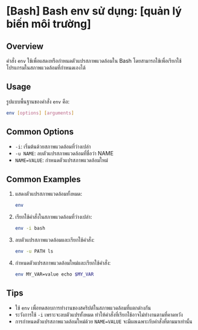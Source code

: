 # [Bash] Bash env sử dụng: [quản lý biến môi trường]

## Overview
คำสั่ง `env` ใช้เพื่อแสดงหรือกำหนดตัวแปรสภาพแวดล้อมใน Bash โดยสามารถใช้เพื่อเรียกใช้โปรแกรมในสภาพแวดล้อมที่กำหนดเองได้

## Usage
รูปแบบพื้นฐานของคำสั่ง `env` คือ:

```bash
env [options] [arguments]
```

## Common Options
- `-i`: เริ่มต้นด้วยสภาพแวดล้อมที่ว่างเปล่า
- `-u NAME`: ลบตัวแปรสภาพแวดล้อมที่ชื่อว่า NAME
- `NAME=VALUE`: กำหนดตัวแปรสภาพแวดล้อมใหม่

## Common Examples
1. แสดงตัวแปรสภาพแวดล้อมทั้งหมด:
    ```bash
    env
    ```

2. เรียกใช้คำสั่งในสภาพแวดล้อมที่ว่างเปล่า:
    ```bash
    env -i bash
    ```

3. ลบตัวแปรสภาพแวดล้อมและเรียกใช้คำสั่ง:
    ```bash
    env -u PATH ls
    ```

4. กำหนดตัวแปรสภาพแวดล้อมใหม่และเรียกใช้คำสั่ง:
    ```bash
    env MY_VAR=value echo $MY_VAR
    ```

## Tips
- ใช้ `env` เพื่อทดสอบการทำงานของสคริปต์ในสภาพแวดล้อมที่แตกต่างกัน
- ระวังการใช้ `-i` เพราะจะลบตัวแปรทั้งหมด ทำให้คำสั่งที่เรียกใช้อาจไม่ทำงานตามที่คาดหวัง
- การกำหนดตัวแปรสภาพแวดล้อมใหม่ด้วย `NAME=VALUE` จะมีผลเฉพาะกับคำสั่งที่ตามมาเท่านั้น